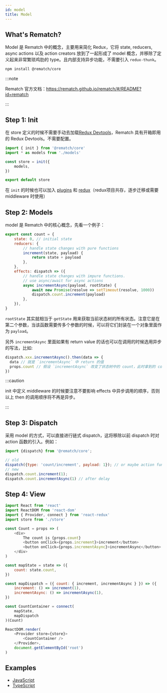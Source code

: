 ```yaml
---
id: model
title: Model
---
```


## What's Rematch?

Model 是 Rematch 中的概念，主要用来简化 Redux，它将 state, reducers, async actions 以及 action creators 放到了一起形成了 model 概念，并移除了定义起来非常繁琐鸡肋的 type。且内部支持异步功能，不需要引入 `redux-thunk`。

```bash npm2yarn
npm install @rematch/core
```

:::note

Rematch 官方文档：https://rematch.github.io/rematch/#/README?id=rematch

:::

## Step 1: Init

在 store 定义的时候不需要手动去加载[Redux Devtools](https://github.com/zalmoxisus/redux-devtools-extension)，Rematch 具有开箱即用的 Redux Devtools。不需要配置。

```js
import { init } from '@rematch/core'
import * as models from './models'

const store = init({
    models,
})

export default store
```

在 `init` 的时候也可以加入 [plugins](https://github.com/rematch/rematch/tree/e4fe17537a947bbe8a9faf1e0e77099beb7fef91/docs/plugins.md) 和 [redux](https://rematch.github.io/rematch/#/api-reference/reduxapi)（redux项目共存，逐步迁移或需要 middleware 时使用）

## Step 2: Models

model 是 Rematch 中的核心概念，先看一个例子：

```js
export const count = {
    state: 0, // initial state
    reducers: {
        // handle state changes with pure functions
        increment(state, payload) {
            return state + payload
        },
    },
    effects: dispatch => ({
        // handle state changes with impure functions.
        // use async/await for async actions
        async incrementAsync(payload, rootState) {
            await new Promise(resolve => setTimeout(resolve, 1000))
            dispatch.count.increment(payload)
        },
    }),
}
```

`rootState` 其实就相当于 `getState` 用来获取当前状态树的所有状态。注意它是在第二个参数，当该函数需要传多个参数的时候，可以将它们封装在一个对象里面作为 `payload`。

另外 `incrementAsync` 里面如果有 return value 的话也可以在调用的时候选用异步的写法，比如:

```js
dispatch.xxx.incrementAsync().then(data => {
  data // 就是 `incrementAsync` 中 return 的值
  props.count // 假设 `incrementAsync` 改变了状态树中的 count，此时拿到的 count 也是最新的
})
```

:::caution

init 中定义 middleware 的时候要注意不要影响 effects 中异步调用的顺序，否则以上 then 的调用顺序将不再是异步。

::: 

## Step 3: Dispatch

采用 model 的方式，可以直接进行链式 dispatch，这将移除以前 dispatch 时对 action 函数的引入。例如：

```js
import {dispatch} from '@rematch/core';

// old
dispatch({type: 'count/increment', payload: 1}); // or maybe action function
// new
dispatch.count.increment(1);
dispatch.count.incrementAsync(1) // after delay
```

## Step 4: View

```js
import React from 'react'
import ReactDOM from 'react-dom'
import { Provider, connect } from 'react-redux'
import store from './store'

const Count = props => (
    <div>
        The count is {props.count}
        <button onClick={props.increment}>increment</button>
        <button onClick={props.incrementAsync}>incrementAsync</button>
    </div>
)

const mapState = state => ({
    count: state.count,
})

const mapDispatch = ({ count: { increment, incrementAsync } }) => ({
    increment: () => increment(1),
    incrementAsync: () => incrementAsync(1),
})

const CountContainer = connect(
    mapState,
    mapDispatch
)(Count)

ReactDOM.render(
    <Provider store={store}>
        <CountContainer />
    </Provider>,
    document.getElementById('root')
)
```

## Examples

- [JavaScript](https://codesandbox.io/s/rematch-count-demo-b2now)
- [TypeScript](https://codesandbox.io/s/rematch-typescript-example-dl74s)


